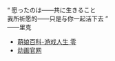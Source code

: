 “  愿ったのは——共に生きること  
我所祈愿的——只是与你一起活下去  ”  
  ——里克
- [萌娘百科-游戏人生 零](https://zh.moegirl.org.cn/%E6%B8%B8%E6%88%8F%E4%BA%BA%E7%94%9F_%E9%9B%B6)
- [动画官网](http://ngnl.jp/)
